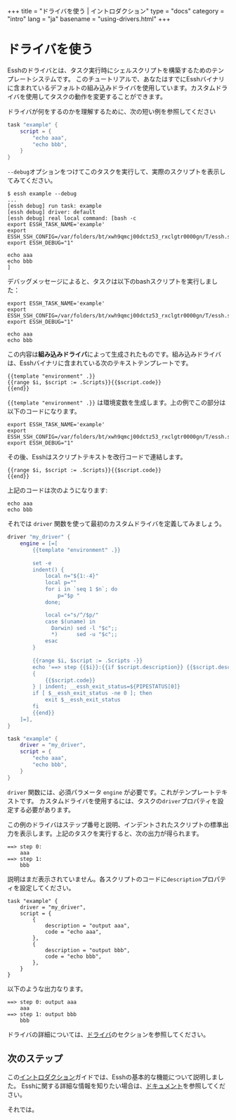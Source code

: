 +++
title = "ドライバを使う | イントロダクション"
type = "docs"
category = "intro"
lang = "ja"
basename = "using-drivers.html"
+++

# ドライバを使う

Esshのドライバとは、タスク実行時にシェルスクリプトを構築するためのテンプレートシステムです。
このチュートリアルで、あなたはすでにEsshバイナリに含まれているデフォルトの組み込みドライバを使用しています。カスタムドライバを使用してタスクの動作を変更することができます。

ドライバが何をするのかを理解するために、次の短い例を参照してください

~~~lua
task "example" {
    script = {
        "echo aaa",
        "echo bbb",
    }
}
~~~

`--debug`オプションをつけてこのタスクを実行して、実際のスクリプトを表示してみてください。

~~~
$ essh example --debug
...
[essh debug] run task: example
[essh debug] driver: default 
[essh debug] real local command: [bash -c 
export ESSH_TASK_NAME='example'
export ESSH_SSH_CONFIG=/var/folders/bt/xwh9qmcj00dctz53_rxclgtr0000gn/T/essh.ssh_config.767200705
export ESSH_DEBUG="1"

echo aaa
echo bbb
]
~~~

デバッグメッセージによると、タスクは以下のbashスクリプトを実行しました：

~~~
export ESSH_TASK_NAME='example'
export ESSH_SSH_CONFIG=/var/folders/bt/xwh9qmcj00dctz53_rxclgtr0000gn/T/essh.ssh_config.767200705
export ESSH_DEBUG="1"

echo aaa
echo bbb
~~~

この内容は**組み込みドライバ**によって生成されたものです。組み込みドライバは、Esshバイナリに含まれている次のテキストテンプレートです。

~~~
{{template "environment" .}}
{{range $i, $script := .Scripts}}{{$script.code}}
{{end}}
~~~

`{{template "environment" .}}` は環境変数を生成します。上の例でこの部分は以下のコードになります。

~~~
export ESSH_TASK_NAME='example'
export ESSH_SSH_CONFIG=/var/folders/bt/xwh9qmcj00dctz53_rxclgtr0000gn/T/essh.ssh_config.767200705
export ESSH_DEBUG="1"
~~~

その後、Esshはスクリプトテキストを改行コードで連結します。

~~~
{{range $i, $script := .Scripts}}{{$script.code}}
{{end}}
~~~


上記のコードは次のようになります:

~~~
echo aaa
echo bbb
~~~

それでは `driver` 関数を使って最初のカスタムドライバを定義してみましょう。

~~~lua
driver "my_driver" {
    engine = [=[
        {{template "environment" .}}
        
        set -e
        indent() {
            local n="${1:-4}"
            local p=""
            for i in `seq 1 $n`; do
                p="$p "
            done;

            local c="s/^/$p/"
            case $(uname) in
              Darwin) sed -l "$c";;
              *)      sed -u "$c";;
            esac
        }
        
        {{range $i, $script := .Scripts -}}
        echo '==> step {{$i}}:{{if $script.description}} {{$script.description}}{{end}}'
        { 
            {{$script.code}} 
        } | indent; __essh_exit_status=${PIPESTATUS[0]}
        if [ $__essh_exit_status -ne 0 ]; then
            exit $__essh_exit_status
        fi
        {{end}}
    ]=],
}

task "example" {
    driver = "my_driver",
    script = {
        "echo aaa",
        "echo bbb",
    }
}
~~~

`driver` 関数には、必須パラメータ `engine` が必要です。これがテンプレートテキストです。 カスタムドライバを使用するには、タスクの`driver`プロパティを設定する必要があります。

この例のドライバはステップ番号と説明、インデントされたスクリプトの標準出力を表示します。上記のタスクを実行すると、次の出力が得られます。


~~~
==> step 0:
    aaa
==> step 1:
    bbb
~~~

説明はまだ表示されていません。各スクリプトのコードに`description`プロパティを設定してください。


~~~
task "example" {
    driver = "my_driver",
    script = {
        {
            description = "output aaa",
            code = "echo aaa",
        },
        {
            description = "output bbb",
            code = "echo bbb",
        },
    }
}
~~~

以下のような出力なります。

~~~
==> step 0: output aaa
    aaa
==> step 1: output bbb
    bbb
~~~

ドライバの詳細については、[ドライバ](/docs/ja/drivers.html)のセクションを参照してください。

## 次のステップ

この[イントロダクション](/intro/ja/index.html)ガイドでは、Esshの基本的な機能について説明しました。 Esshに関する詳細な情報を知りたい場合は、[ドキュメント](/docs/ja/index.html)を参照してください。

それでは。
